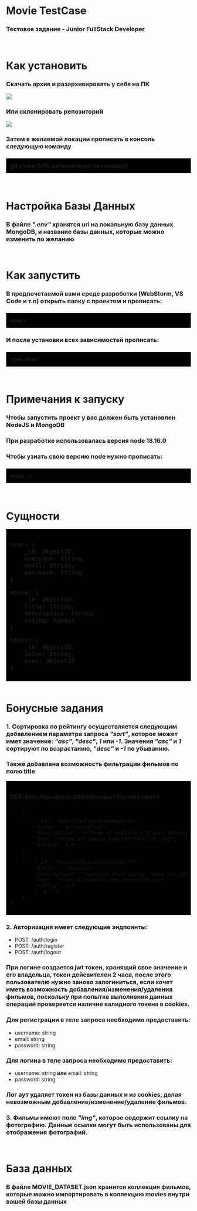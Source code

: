 <h1>Movie TestCase</h1>
<h3>Тестовое задание - Junior FullStack Developer</h3>
<br>
<h1>Как установить</h1>
<h3>Скачать архив и разархивировать у себя на ПК</h3>
<img src="https://sites.northwestern.edu/researchcomputing/files/2021/05/github.png" />
<h3>Или склонировать репозиторий</h3>
<img src="https://www.howtogeek.com/wp-content/uploads/2019/12/Copy-repo-URL-to-clipboard.png?trim=1,1&bg-color=000&pad=1,1" />
<h3>Затем в желаемой локации прописать в консоль следующую команду</h3>
<h3 style="background-color: black; padding: 10px 10px">git clone [URL репозитория без скобок]</h3>
<br>
<h1>Настройка Базы Данных</h1>
<h3>В файле <i>".env"</i> хранятся uri на локальную базу данных MongoDB, и название базы данных, которые можно изменить по желанию</h3>
<br>
<h1>Как запустить</h1>
<h3>В предпочетаемой вами среде разроботки (WebStorm, VS Code и т.п) открыть папку с проектом и прописать:</h3>
<h3 style="background-color: black; padding: 10px 10px">npm i</h3>
<h3>И после установки всех зависимостей прописать:</h3>
<h3 style="background-color: black; padding: 10px 10px">npm start</h3>
<br>
<h1>Примечания к запуску</h1>
<h3>Чтобы запустить проект у вас должен быть установлен NodeJS и MongoDB</h3>
<h3>При разработке использовалась версия node 18.16.0</h3>
<h3>Чтобы узнать свою версию node нужно прописать:</h3>
<h3 style="background-color: black; padding: 10px 10px">node -v</h3>
<br>
<h1>Сущности</h1>
<div style="background-color: black; padding: 10px 10px">
<h3>
<pre>
user: {
    _id: ObjectID,
    username: String,
    email: String,
    password: String
}
</pre>
<pre>
movie: {
    _id: ObjectID,
    title: String,
    description: String,
    rating: Number
}
</pre>
<pre>
token: {
    _id: ObjectID,
    value: String,
    user: ObjectID
}
</pre>
</h3>
</div>
<br>
<h1>Бонусные задания</h1>
<h3>1. Сортировка по рейтингу осуществляется следующим добавлением параметра запроса <i>"sort"</i>, которое может имет значение: <i>"asc"</i>, <i>"desc"</i>, <i>1</i> или <i>-1</i>. Значения <i>"asc"</i> и <i>1</i> сортируют по возрастанию, <i>"desc"</i> и <i>-1</i> по убыванию.</h3>
<h3>Также добавлена возможность фильтрации фильмов по полю title</h3>
<div style="background-color: black; padding: 10px 10px">
<h3>GET: http://localhost:3000/movies?title=te&sort=1</h3>
<pre>
[
    {
        "_id": "648e128e21eb3b44d00a47d6",
        "title": "Interstellar",
        "description": "A team of explorers travel through a wormhole in space in an attempt to ensure humanity's survival.",
        "img": "https://example.com/interstellar.jpg",
        "rating": 8.6
    },
    {
        "_id": "6491e47b51e33d55b2a33775",
        "title": "Testcase",
        "description": "Testcase description, made for testing",
        "img": "https://example.com/inception.jpg",
        "rating": 8.7,
        "__v": 0
    }
]
</pre>
</div>
<h3>2. Авторизация имеет следующие эндпоинты:</h3>
<ul>
<li>POST: /auth/login</li>
<li>POST: /auth/register</li>
<li>POST: /auth/logout</li>
</ul>
<h3>При логине создается jwt токен, хранящий свое значение и его владельца, токен дейсвителен 2 часа, после этого пользователю нужно заново залогиниться, если хочет иметь возможность добавления/изменения/удаления фильмов, поскольку при попытке выполнения данных операций проверяется наличие валидного токена в cookies.</h3>
<h3>Для регистрации в теле запроса необходимо предоставить:</h3>
<ul>
<li>username: string</li>
<li>email: string</li>
<li>password: string</li>
</ul>
<h3>Для логина в теле запроса необходимо предоставить:</h3>
<ul>
<li>username: string <b>или</b> email: string</li>
<li>password: string</li>
</ul>
<h3>Лог аут удаляет токен из базы данных и из cookies, делая невозможным добавление/изменение/удаление фильмов.</h3>
<h3>3. Фильмы имеют поле <i>"img"</i>, которое содержит ссылку на фотографию. Данные ссылки могут быть использованы для отображения фотографий.</h3>
<br>
<h1>База данных</h1>
<h3>В файле MOVIE_DATASET.json хранится коллекция фильмов, которые можно импортировать в коллекцию movies внутри вашей базы данных</h3>
